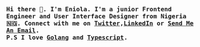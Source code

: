 
### <samp> Hi there 👋. I'm Eniola. I'm a junior Frontend Engineer and User Interface Designer from Nigeria 🇳🇬. Connect with me on <a href="https://x.com/eniolagod?t=hpJeao1ommw_6-zuPE-2RA&s=09">Twitter</a>,<a href="www.linkedin.com/in/eniolagod">LinkedIn</a> or <a href="mailto: eniolaabdulbasit84@gmail.com">Send Me An Email</a>.<br/> P.S I love <a href="https://go.dev/">Golang</a> and <a href="https://www.typescriptlang.org/">Typescript</a>. </samp>

<!--
**eniola2345/eniola2345** is a ✨ _special_ ✨ repository because its `README.md` (this file) appears on your GitHub profile.

Here are some ideas to get you started:

- 🔭 I’m currently working on ...
- 🌱 I’m currently learning ...
- 👯 I’m looking to collaborate on ...
- 🤔 I’m looking for help with ...
- 💬 Ask me about ...
- 📫 How to reach me: ...
- 😄 Pronouns: ...
- ⚡ Fun fact: ...
-->

